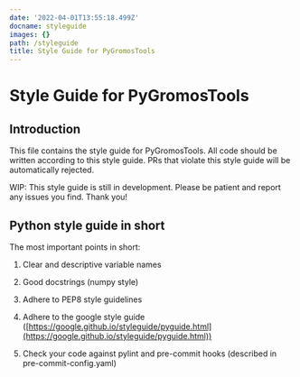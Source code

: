 ```yaml
---
date: '2022-04-01T13:55:18.499Z'
docname: styleguide
images: {}
path: /styleguide
title: Style Guide for PyGromosTools
---
```


# Style Guide for PyGromosTools

## Introduction

This file contains the style guide for PyGromosTools. All code should be written according to this style guide. PRs that violate this style guide will be automatically rejected.

WIP: This style guide is still in development. Please be patient and report any issues you find. Thank you!

## Python style guide in short

The most important points in short:


1. Clear and descriptive variable names


2. Good docstrings (numpy style)


3. Adhere to PEP8 style guidelines


4. Adhere to the google style guide ([https://google.github.io/styleguide/pyguide.html](https://google.github.io/styleguide/pyguide.html))


5. Check your code against pylint and pre-commit hooks (described in pre-commit-config.yaml)
